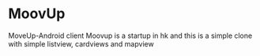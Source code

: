 # MoovUp
MoveUp-Android client 
Moovup is a startup in hk and this is a simple clone with simple listview, cardviews and mapview
